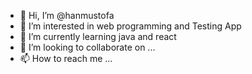 - 👋 Hi, I’m @hanmustofa
- 👀 I’m interested in web programming and Testing App
- 🌱 I’m currently learning java and react
- 💞️ I’m looking to collaborate on ...
- 📫 How to reach me ...

<!---
hanmustofa/hanmustofa is a ✨ special ✨ repository because its `README.md` (this file) appears on your GitHub profile.
You can click the Preview link to take a look at your changes.
--->
